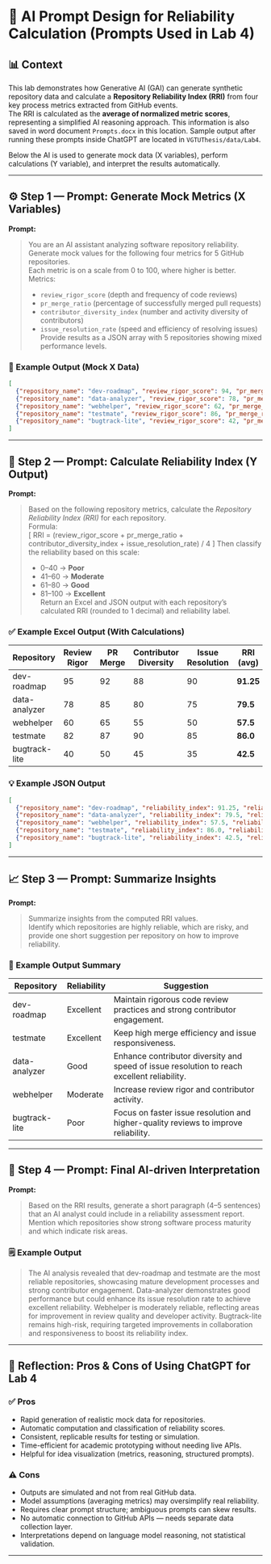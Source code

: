 # 🧠 AI Prompt Design for Reliability Calculation (Prompts Used in Lab 4)

## 📊 Context
This lab demonstrates how Generative AI (GAI) can generate synthetic repository data and calculate a **Repository Reliability Index (RRI)** from four key process metrics extracted from GitHub events.  
The RRI is calculated as the **average of normalized metric scores**, representing a simplified AI reasoning approach. This information is also saved in word document `Prompts.docx` in this location. Sample output after running these prompts inside ChatGPT are located in `VGTUThesis/data/Lab4`. 

Below the AI is used to generate mock data (X variables), perform calculations (Y variable), and interpret the results automatically.

---

## ⚙️ Step 1 — Prompt: Generate Mock Metrics (X Variables)

**Prompt:**
> You are an AI assistant analyzing software repository reliability.  
> Generate mock values for the following four metrics for 5 GitHub repositories.  
> Each metric is on a scale from 0 to 100, where higher is better.  
> Metrics:
> - `review_rigor_score` (depth and frequency of code reviews)  
> - `pr_merge_ratio` (percentage of successfully merged pull requests)  
> - `contributor_diversity_index` (number and activity diversity of contributors)  
> - `issue_resolution_rate` (speed and efficiency of resolving issues)  
> Provide results as a JSON array with 5 repositories showing mixed performance levels.

### 🧾 Example Output (Mock X Data)

```json
[
  {"repository_name": "dev-roadmap", "review_rigor_score": 94, "pr_merge_ratio": 91, "contributor_diversity_index": 89, "issue_resolution_rate": 93},
  {"repository_name": "data-analyzer", "review_rigor_score": 78, "pr_merge_ratio": 82, "contributor_diversity_index": 79, "issue_resolution_rate": 74},
  {"repository_name": "webhelper", "review_rigor_score": 62, "pr_merge_ratio": 68, "contributor_diversity_index": 60, "issue_resolution_rate": 58},
  {"repository_name": "testmate", "review_rigor_score": 86, "pr_merge_ratio": 90, "contributor_diversity_index": 88, "issue_resolution_rate": 84},
  {"repository_name": "bugtrack-lite", "review_rigor_score": 42, "pr_merge_ratio": 55, "contributor_diversity_index": 50, "issue_resolution_rate": 39}
]
```

---

## 🧮 Step 2 — Prompt: Calculate Reliability Index (Y Output)

**Prompt:**
> Based on the following repository metrics, calculate the *Repository Reliability Index (RRI)* for each repository.  
> Formula:  
> \[
> RRI = (review\_rigor\_score + pr\_merge\_ratio + contributor\_diversity\_index + issue\_resolution\_rate) / 4
> \]
> Then classify the reliability based on this scale:
> - 0–40 → **Poor**
> - 41–60 → **Moderate**
> - 61–80 → **Good**
> - 81–100 → **Excellent**  
> Return an Excel and JSON output with each repository’s calculated RRI (rounded to 1 decimal) and reliability label.

### ✅ Example Excel Output (With Calculations)

| Repository | Review Rigor | PR Merge | Contributor Diversity | Issue Resolution | RRI (avg) | Reliability |
|-------------|------------------|-------------|------------------|--------------|------------|--------------|
| dev-roadmap | 95 | 92 | 88 | 90 | **91.25** | **Excellent** |
| data-analyzer | 78 | 85 | 80 | 75 | **79.5** | **Good** |
| webhelper | 60 | 65 | 55 | 50 | **57.5** | **Moderate** |
| testmate | 82 | 87 | 90 | 85 | **86.0** | **Excellent** |
| bugtrack-lite | 40 | 50 | 45 | 35 | **42.5** | **Poor** |

### 💡 Example JSON Output

```json
[
  {"repository_name": "dev-roadmap", "reliability_index": 91.25, "reliability_level": "Excellent"},
  {"repository_name": "data-analyzer", "reliability_index": 79.5, "reliability_level": "Good"},
  {"repository_name": "webhelper", "reliability_index": 57.5, "reliability_level": "Moderate"},
  {"repository_name": "testmate", "reliability_index": 86.0, "reliability_level": "Excellent"},
  {"repository_name": "bugtrack-lite", "reliability_index": 42.5, "reliability_level": "Poor"}
]
```

---

## 📈 Step 3 — Prompt: Summarize Insights

**Prompt:**
> Summarize insights from the computed RRI values.  
> Identify which repositories are highly reliable, which are risky, and provide one short suggestion per repository on how to improve reliability.

### 🧩 Example Output Summary

| Repository | Reliability | Suggestion |
|-------------|--------------|-------------|
| dev-roadmap | Excellent | Maintain rigorous code review practices and strong contributor engagement. |
| testmate | Excellent | Keep high merge efficiency and issue responsiveness. |
| data-analyzer | Good | Enhance contributor diversity and speed of issue resolution to reach excellent reliability. |
| webhelper | Moderate | Increase review rigor and contributor activity. |
| bugtrack-lite | Poor | Focus on faster issue resolution and higher-quality reviews to improve reliability. |

---

## 🧠 Step 4 — Prompt: Final AI-driven Interpretation

**Prompt:**
> Based on the RRI results, generate a short paragraph (4–5 sentences) that an AI analyst could include in a reliability assessment report.  
> Mention which repositories show strong software process maturity and which indicate risk areas.

### 🗒️ Example Output

> The AI analysis revealed that dev-roadmap and testmate are the most reliable repositories, showcasing mature development processes and strong contributor engagement. Data-analyzer demonstrates good performance but could enhance its issue resolution rate to achieve excellent reliability. Webhelper is moderately reliable, reflecting areas for improvement in review quality and developer activity. Bugtrack-lite remains high-risk, requiring targeted improvements in collaboration and responsiveness to boost its reliability index.

---

## 📘 Reflection: Pros & Cons of Using ChatGPT for Lab 4

### ✅ **Pros**
- Rapid generation of realistic mock data for repositories.
- Automatic computation and classification of reliability scores.
- Consistent, replicable results for testing or simulation.
- Time-efficient for academic prototyping without needing live APIs.
- Helpful for idea visualization (metrics, reasoning, structured prompts).

### ⚠️ **Cons**
- Outputs are simulated and not from real GitHub data.
- Model assumptions (averaging metrics) may oversimplify real reliability.
- Requires clear prompt structure; ambiguous prompts can skew results.
- No automatic connection to GitHub APIs — needs separate data collection layer.
- Interpretations depend on language model reasoning, not statistical validation.

---
